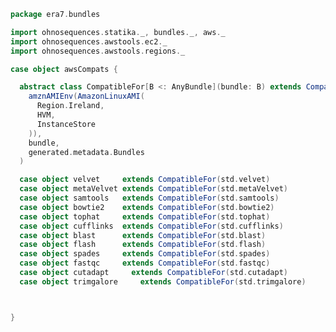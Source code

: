
```scala
package era7.bundles

import ohnosequences.statika._, bundles._, aws._
import ohnosequences.awstools.ec2._
import ohnosequences.awstools.regions._

case object awsCompats {

  abstract class CompatibleFor[B <: AnyBundle](bundle: B) extends Compatible(
    amznAMIEnv(AmazonLinuxAMI(
      Region.Ireland,
      HVM,
      InstanceStore
    )),
    bundle,
    generated.metadata.Bundles
  )

  case object velvet     extends CompatibleFor(std.velvet)
  case object metaVelvet extends CompatibleFor(std.metaVelvet)
  case object samtools   extends CompatibleFor(std.samtools)
  case object bowtie2    extends CompatibleFor(std.bowtie2)
  case object tophat     extends CompatibleFor(std.tophat)
  case object cufflinks  extends CompatibleFor(std.cufflinks)
  case object blast      extends CompatibleFor(std.blast)
  case object flash      extends CompatibleFor(std.flash)
  case object spades     extends CompatibleFor(std.spades)
  case object fastqc     extends CompatibleFor(std.fastqc)
  case object cutadapt     extends CompatibleFor(std.cutadapt)
  case object trimgalore     extends CompatibleFor(std.trimgalore)



}

```




[main/scala/era7.bundles/awsCompats.scala]: awsCompats.scala.md
[main/scala/era7.bundles/std.scala]: std.scala.md
[test/scala/era7.bundles/Tests.scala]: ../../../test/scala/era7.bundles/Tests.scala.md